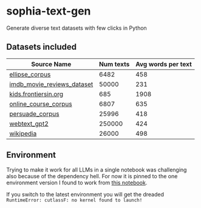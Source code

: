 # sophia-text-gen
Generate diverse text datasets with few clicks in Python

## Datasets included 

| Source Name                                                    | Num texts | Avg words per text |
|----------------------------------------------------------------|-----------|--------------------|
| [ellipse_corpus](https://github.com/scrosseye/ELLIPSE-Corpus)  | 6482      | 458       |
| [imdb_movie_reviews_dataset](https://www.kaggle.com/datasets/lakshmi25npathi/imdb-dataset-of-50k-movie-reviews) | 50000     | 231         |
| [kids.frontiersin.org](https://www.frontiersin.org/about/open-access) | 685       | 1908     |
| [online_course_corpus](https://www.kaggle.com/competitions/pii-detection-removal-from-educational-data/data) | 6807      | 635         |
| [persuade_corpus](https://github.com/scrosseye/persuade_corpus_2.0) | 25996     | 418      |
| [webtext_gpt2](https://github.com/openai/gpt-2-output-dataset) | 250000    | 424        |
| [wikipedia](https://www.kaggle.com/datasets/jjinho/wikipedia-20230701) | 26000     | 498        |


## Environment
Trying to make it work for all LLMs in a single notebook was challenging also because of the dependency hell. For now it is pinned to the one environment version I found to work from [this notebook](https://www.kaggle.com/code/paultimothymooney/how-to-use-mistral-from-kaggle-models). 

If you switch to the latest environment you will get the dreaded
`RuntimeError: cutlassF: no kernel found to launch!`
